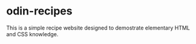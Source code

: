 # odin-recipes
This is a simple recipe website designed to demostrate elementary HTML and CSS knowledge.